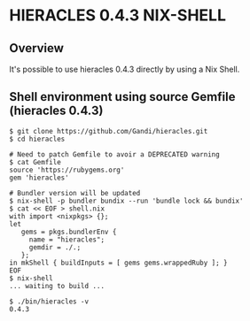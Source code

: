 # HIERACLES 0.4.3 NIX-SHELL

## Overview

It's possible to use hieracles 0.4.3 directly by using a Nix Shell.

## Shell environment using source Gemfile (hieracles 0.4.3)

```shell
$ git clone https://github.com/Gandi/hieracles.git
$ cd hieracles

# Need to patch Gemfile to avoir a DEPRECATED warning
$ cat Gemfile
source 'https://rubygems.org'
gem 'hieracles'

# Bundler version will be updated
$ nix-shell -p bundler bundix --run 'bundle lock && bundix'
$ cat << EOF > shell.nix
with import <nixpkgs> {};
let
   gems = pkgs.bundlerEnv {
     name = "hieracles";
     gemdir = ./.;
   };
in mkShell { buildInputs = [ gems gems.wrappedRuby ]; }
EOF
$ nix-shell
... waiting to build ...

$ ./bin/hieracles -v
0.4.3
```
